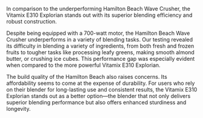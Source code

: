 In comparison to the underperforming Hamilton Beach Wave Crusher, the Vitamix E310 Explorian stands out with its superior blending efficiency and robust construction.

Despite being equipped with a 700-watt motor, the Hamilton Beach Wave Crusher underperforms in a variety of blending tasks. Our testing revealed its difficulty in blending a variety of ingredients, from both fresh and frozen fruits to tougher tasks like processing leafy greens, making smooth almond butter, or crushing ice cubes. This performance gap was especially evident when compared to the more powerful Vitamix E310 Explorian.

The build quality of the Hamilton Beach also raises concerns. Its affordability seems to come at the expense of durability. For users who rely on their blender for long-lasting use and consistent results, the Vitamix E310 Explorian stands out as a better option—the blender that not only delivers superior blending performance but also offers enhanced sturdiness and longevity.